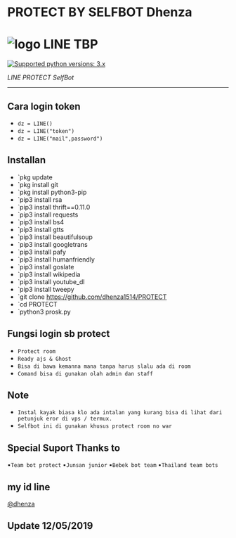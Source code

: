 # PROTECT BY SELFBOT Dhenza

# ![logo](Line/LINE.png) LINE TBP

 [![Supported python versions: 3.x](https://img.shields.io/badge/python-3.x-green.svg "Supported python versions: 3.x")](https://www.python.org/downloads/) 

*LINE PROTECT SelfBot* 

----

## Cara login token

- `dz = LINE()`
- `dz = LINE("token")`
- `dz = LINE("mail",password")`

## Installan

- `pkg update
- `pkg install git
- `pkg install python3-pip
- `pip3 install rsa
- `pip3 install thrift==0.11.0
- `pip3 install requests
- `pip3 install bs4
- `pip3 install gtts
- `pip3 install beautifulsoup
- `pip3 install googletrans
- `pip3 install pafy
- `pip3 install humanfriendly
- `pip3 install goslate
- `pip3 install wikipedia
- `pip3 install youtube_dl
- `pip3 install tweepy
- `git clone https://github.com/dhenza1514/PROTECT
- `cd PROTECT
- `python3 prosk.py

## Fungsi login sb protect

- `Protect room`
- `Ready ajs & Ghost`
- `Bisa di bawa kemanna mana tanpa harus slalu ada di room`
- `Comand bisa di gunakan olah admin dan staff`

## Note
- `Instal kayak biasa klo ada intalan yang kurang bisa di lihat dari petunjuk eror di vps / termux.`
- `Selfbot ini di gunakan khusus protect room no war`

## Special Suport Thanks to
▪`Team bot protect`
▪`Junsan junior`
▪`Bebek bot team`
▪`Thailand team bots`
## my id line
[@dhenza](https://line.me/ti/p/~teambotprotect)

## Update 12/05/2019
